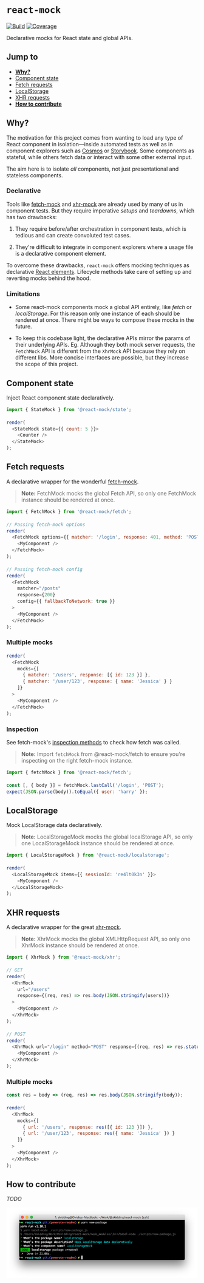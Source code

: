# `react-mock`

[![Build](https://travis-ci.com/skidding/react-mock.svg?branch=master)](https://travis-ci.com/skidding/react-mock) [![Coverage](https://codecov.io/gh/skidding/react-mock/branch/master/graph/badge.svg)](https://codecov.io/gh/skidding/react-mock)

Declarative mocks for React state and global APIs.

## Jump to

- **[Why?](#why)**
- [Component state](#component-state)
- [Fetch requests](#fetch-requests)
- [LocalStorage](#localstorage)
- [XHR requests](#xhr-requests)
- **[How to contribute](#how-to-contribute)**

## Why?

The motivation for this project comes from wanting to load any type of React component in isolation—inside automated tests as well as in component explorers such as [Cosmos](https://github.com/react-cosmos/react-cosmos) or [Storybook](https://github.com/storybooks/storybook). Some components as stateful, while others fetch data or interact with some other external input.

The aim here is to isolate _all_ components, not just presentational and stateless components.

### Declarative

Tools like [fetch-mock](http://www.wheresrhys.co.uk/fetch-mock/) and [xhr-mock](https://github.com/jameslnewell/xhr-mock) are already used by many of us in component tests. But they require imperative _setups_ and _teardowns_, which has two drawbacks:

1. They require before/after orchestration in component tests, which is tedious and can create convoluted test cases.

2. They're difficult to integrate in component explorers where a usage file is a declarative component element.

To overcome these drawbacks, `react-mock` offers mocking techniques as declarative [React elements](https://reactjs.org/docs/rendering-elements.html). Lifecycle methods take care of setting up and reverting mocks behind the hood.

### Limitations

- Some react-mock components mock a global API entirely, like _fetch_ or _localStorage_. For this reason only one instance of each should be rendered at once. There might be ways to compose these mocks in the future.

- To keep this codebase light, the declarative APIs mirror the params of their underlying APIs. Eg. Although they both mock server requests, the `FetchMock` API is different from the `XhrMock` API because they rely on different libs. More concise interfaces are possible, but they increase the scope of this project.

## Component state

Inject React component state declaratively.

```js
import { StateMock } from '@react-mock/state';

render(
  <StateMock state={{ count: 5 }}>
    <Counter />
  </StateMock>
);
```

## Fetch requests

A declarative wrapper for the wonderful [fetch-mock](http://www.wheresrhys.co.uk/fetch-mock/).

> **Note:** FetchMock mocks the global Fetch API, so only one FetchMock instance should be rendered at once.

```js
import { FetchMock } from '@react-mock/fetch';

// Passing fetch-mock options
render(
  <FetchMock options={{ matcher: '/login', response: 401, method: 'POST' }}>
    <MyComponent />
  </FetchMock>
);

// Passing fetch-mock config
render(
  <FetchMock
    matcher="/posts"
    response={200}
    config={{ fallbackToNetwork: true }}
  >
    <MyComponent />
  </FetchMock>
);
```

### Multiple mocks

```js
render(
  <FetchMock
    mocks={[
      { matcher: '/users', response: [{ id: 123 }] },
      { matcher: '/user/123', response: { name: 'Jessica' } }
    ]}
  >
    <MyComponent />
  </FetchMock>
);
```

### Inspection

See fetch-mock's [inspection methods](http://www.wheresrhys.co.uk/fetch-mock/#api-inspectionfiltering) to check how fetch was called.

> **Note:** Import `fetchMock` from @react-mock/fetch to ensure you're inspecting on the right fetch-mock instance.

```js
import { fetchMock } from '@react-mock/fetch';

const [, { body }] = fetchMock.lastCall('/login', 'POST');
expect(JSON.parse(body)).toEqual({ user: 'harry' });
```

## LocalStorage

Mock LocalStorage data declaratively.

> **Note:** LocalStorageMock mocks the global localStorage API, so only one LocalStorageMock instance should be rendered at once.

```js
import { LocalStorageMock } from '@react-mock/localstorage';

render(
  <LocalStorageMock items={{ sessionId: 're4lt0k3n' }}>
    <MyComponent />
  </LocalStorageMock>
);
```

## XHR requests

A declarative wrapper for the great [xhr-mock](https://github.com/jameslnewell/xhr-mock).

> **Note:** XhrMock mocks the global XMLHttpRequest API, so only one XhrMock instance should be rendered at once.

```js
import { XhrMock } from '@react-mock/xhr';

// GET
render(
  <XhrMock
    url="/users"
    response={(req, res) => res.body(JSON.stringify(users))}
  >
    <MyComponent />
  </XhrMock>
);

// POST
render(
  <XhrMock url="/login" method="POST" response={(req, res) => res.status(401)}>
    <MyComponent />
  </XhrMock>
);
```

### Multiple mocks

```js
const res = body => (req, res) => res.body(JSON.stringify(body));

render(
  <XhrMock
    mocks={[
      { url: '/users', response: res([{ id: 123 }]) },
      { url: '/user/123', response: res({ name: 'Jessica' }) }
    ]}
  >
    <MyComponent />
  </XhrMock>
);
```

## How to contribute

_TODO_

![New package](new-package.png)
